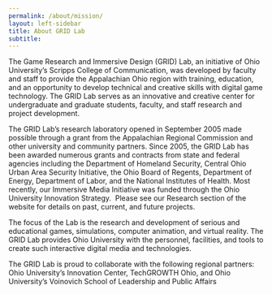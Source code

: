 ```yaml
---
permalink: /about/mission/
layout: left-sidebar
title: About GRID Lab
subtitle:
---
```



The Game Research and Immersive Design (GRID) Lab, an initiative of Ohio University’s Scripps College of Communication, was developed by faculty and staff to provide the Appalachian Ohio region with training, education, and an opportunity to develop technical and creative skills with digital game technology. The GRID Lab serves as an innovative and creative center for undergraduate and graduate students, faculty, and staff research and project development.

The GRID Lab’s research laboratory opened in September 2005 made possible through a grant from the Appalachian Regional Commission and other university and community partners. Since 2005, the GRID Lab has been awarded numerous grants and contracts from state and federal agencies including the Department of Homeland Security, Central Ohio Urban Area Security Initiative, the Ohio Board of Regents, Department of Energy, Department of Labor, and the National Institutes of Health. Most recently, our Immersive Media Initiative was funded through the Ohio University Innovation Strategy. &nbsp;Please see our Research section of the website for details on past, current, and future projects.

The focus of the Lab is the research and development of serious and educational games, simulations, computer animation, and virtual reality. The GRID Lab provides Ohio University with the personnel, facilities, and tools to create such interactive digital media and technologies.

The GRID Lab is proud to collaborate with the following regional partners: Ohio University’s Innovation Center, TechGROWTH Ohio, and Ohio University’s Voinovich School of Leadership and Public Affairs